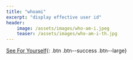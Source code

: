 ```yaml
---
title: "whoami"
excerpt: "display effective user id"
header:
    image: /assets/images/who-am-i.jpeg
    teaser: /assets/images/who-am-i-th.jpg
---
```

[See For Yourself]({{"http://www.stregz.com"}}){: .btn .btn--success .btn--large}
